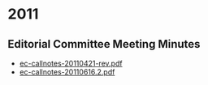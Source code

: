 # 2011
## Editorial Committee Meeting Minutes

- [ec-callnotes-20110421-rev.pdf](../assets/meeting_minutes/ec-callnotes-20110421-rev.pdf)
- [ec-callnotes-20110616.2.pdf](../assets/meeting_minutes/ec-callnotes-20110616.2.pdf)
